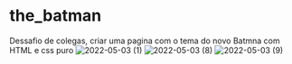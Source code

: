 # the_batman
Dessafio de colegas, criar uma pagina com o tema do novo Batmna com HTML e css puro
![2022-05-03 (1)](https://user-images.githubusercontent.com/72577273/166611480-96dde99a-f975-4a7e-a6af-a23db84444b8.png)
![2022-05-03 (8)](https://user-images.githubusercontent.com/72577273/166611495-bebbe1ea-4013-4521-bb3f-1f31ed42f74b.png)
![2022-05-03 (9)](https://user-images.githubusercontent.com/72577273/166611496-fa14f9d5-e5ef-4d3f-8e18-51ebde38b173.png)
